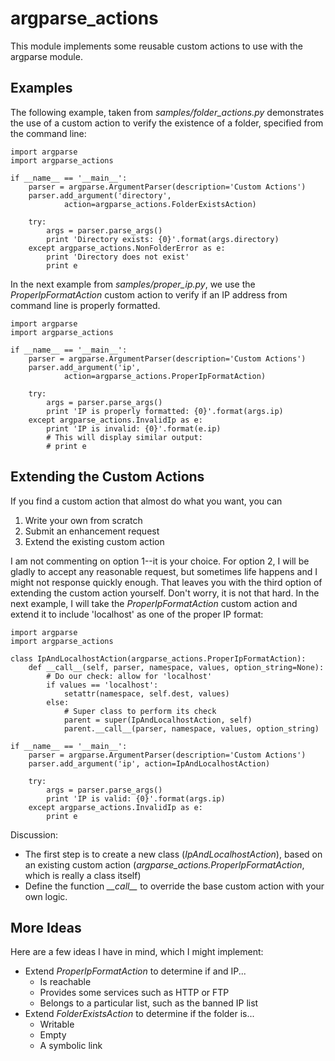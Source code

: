 argparse_actions
================

This module implements some reusable custom actions to use with the argparse module.


Examples
--------

The following example, taken from *samples/folder\_actions.py* demonstrates the use of a custom action to verify the existence of a folder, specified from the command line:

	import argparse
	import argparse_actions

	if __name__ == '__main__':
	    parser = argparse.ArgumentParser(description='Custom Actions')
	    parser.add_argument('directory', 
		    	action=argparse_actions.FolderExistsAction)
    
	    try:
	        args = parser.parse_args()
	        print 'Directory exists: {0}'.format(args.directory)
	    except argparse_actions.NonFolderError as e:
	        print 'Directory does not exist'
	        print e

In the next example from *samples/proper\_ip.py*, we use the *ProperIpFormatAction* custom action to verify if an IP address from command line is properly formatted.


	import argparse
	import argparse_actions
	
	if __name__ == '__main__':
	    parser = argparse.ArgumentParser(description='Custom Actions')
	    parser.add_argument('ip', 
			    action=argparse_actions.ProperIpFormatAction)
	    
	    try:
	        args = parser.parse_args()
	        print 'IP is properly formatted: {0}'.format(args.ip)
	    except argparse_actions.InvalidIp as e:
	        print 'IP is invalid: {0}'.format(e.ip)
	        # This will display similar output:
	        # print e 

Extending the Custom Actions
----------------------------

If you find a custom action that almost do what you want, you can

1. Write your own from scratch
2. Submit an enhancement request
3. Extend the existing custom action

I am not commenting on option 1--it is your choice. For option 2, I will be gladly to accept any reasonable request, but sometimes life happens and I might not response quickly enough. That leaves you with the third option of extending the custom action yourself. Don't worry, it is not that hard. In the next example, I will take the *ProperIpFormatAction* custom action and extend it to include 'localhost' as one of the proper IP format:


	import argparse
	import argparse_actions
	
	class IpAndLocalhostAction(argparse_actions.ProperIpFormatAction):
	    def __call__(self, parser, namespace, values, option_string=None):
	        # Do our check: allow for 'localhost'
	        if values == 'localhost':
	            setattr(namespace, self.dest, values)
	        else:
	            # Super class to perform its check
	            parent = super(IpAndLocalhostAction, self)
	            parent.__call__(parser, namespace, values, option_string)
	
	if __name__ == '__main__':
	    parser = argparse.ArgumentParser(description='Custom Actions')
	    parser.add_argument('ip', action=IpAndLocalhostAction)
	    
	    try:
	        args = parser.parse_args()
	        print 'IP is valid: {0}'.format(args.ip)
	    except argparse_actions.InvalidIp as e:
	        print e 

Discussion:  

* The first step is to create a new class (*IpAndLocalhostAction*), based on an existing custom action (*argparse_actions.ProperIpFormatAction*, which is really a class itself)
* Define the function *\_\_call\_\_* to override the base custom action with your own logic.


More Ideas
----------

Here are a few ideas I have in mind, which I might implement:

* Extend *ProperIpFormatAction* to determine if and IP...
	- Is reachable
	- Provides some services such as HTTP or FTP
	- Belongs to a particular list, such as the banned IP list
* Extend *FolderExistsAction* to determine if the folder is...
	- Writable
	- Empty
	- A symbolic link
